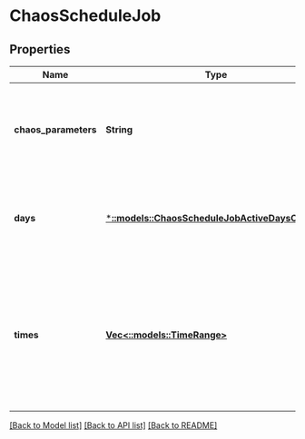 # ChaosScheduleJob

## Properties
Name | Type | Description | Notes
------------ | ------------- | ------------- | -------------
**chaos_parameters** | **String** | A reference to which Chaos Parameters of the Chaos Schedule to use. | [optional] [default to null]
**days** | [***::models::ChaosScheduleJobActiveDaysOfWeek**](ChaosScheduleJobActiveDaysOfWeek.md) | Defines the days of the week that a Chaos Schedule Job will run for. | [optional] [default to null]
**times** | [**Vec<::models::TimeRange>**](TimeRange.md) | A list of Time Ranges that specify when during active days that this job will run. The times are interpreted as UTC. | [optional] [default to null]

[[Back to Model list]](../README.md#documentation-for-models) [[Back to API list]](../README.md#documentation-for-api-endpoints) [[Back to README]](../README.md)


